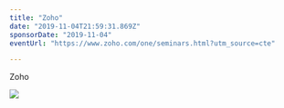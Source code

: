 ```yaml
---
title: "Zoho"
date: "2019-11-04T21:59:31.869Z"
sponsorDate: "2019-11-04"
eventUrl: "https://www.zoho.com/one/seminars.html?utm_source=cte"

---
```


Zoho

<a href="https://www.zoho.com/one/seminars.html?utm_source=cte"><img src="https://docqet-images.s3.us-east-2.amazonaws.com/sponsors/2019-11-04-zoho.jpg" /></a>

